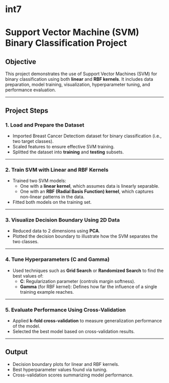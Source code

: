# int7

# Support Vector Machine (SVM) Binary Classification Project

## Objective

This project demonstrates the use of Support Vector Machines (SVM) for binary classification using both **linear** and **RBF kernels**. It includes data preparation, model training, visualization, hyperparameter tuning, and performance evaluation.

---

## Project Steps

### 1. Load and Prepare the Dataset
- Imported Breast Cancer Detectiom dataset for binary classification (i.e., two target classes).
- Scaled features to ensure effective SVM training.
- Splitted the dataset into **training** and **testing** subsets.

---

### 2. Train SVM with Linear and RBF Kernels
- Trained two SVM models:
  - One with a **linear kernel**, which assumes data is linearly separable.
  - One with an **RBF (Radial Basis Function) kernel**, which captures non-linear patterns in the data.
- Fitted both models on the training set.

---

### 3. Visualize Decision Boundary Using 2D Data
- Reduced data to 2 dimensions using **PCA**.
- Plotted the decision boundary to illustrate how the SVM separates the two classes.

---

### 4. Tune Hyperparameters (C and Gamma)
- Used techniques such as **Grid Search** or **Randomized Search** to find the best values of:
  - **C**: Regularization parameter (controls margin softness).
  - **Gamma** (for RBF kernel): Defines how far the influence of a single training example reaches.


---

### 5. Evaluate Performance Using Cross-Validation
- Applied **k-fold cross-validation** to measure generalization performance of the model.
- Selected the best model based on cross-validation results.

---

## Output
- Decision boundary plots for linear and RBF kernels.
- Best hyperparameter values found via tuning.
- Cross-validation scores summarizing model performance.


